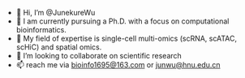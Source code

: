 - 👋 Hi, I’m @JunekureWu
- 👀 I am currently pursuing a Ph.D. with a focus on computational bioinformatics.
- 🌱 My field of expertise is single-cell multi-omics (scRNA, scATAC, scHiC) and spatial omics.
- 💞️ I’m looking to collaborate on scientific research
- 📫 reach me via bioinfo1695@163.com or junwu@hnu.edu.cn

<!---
JunekureWu/JunekureWu is a ✨ special ✨ repository because its `README.md` (this file) appears on your GitHub profile.
You can click the Preview link to take a look at your changes.
--->
